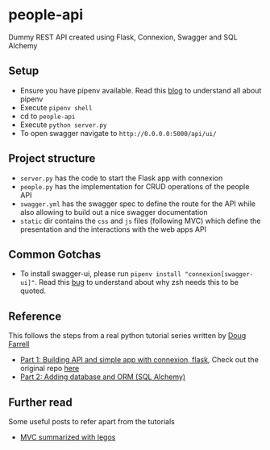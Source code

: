 # people-api

Dummy REST API created using Flask, Connexion, Swagger and SQL Alchemy

## Setup

- Ensure you have pipenv available. Read this [blog](https://automationhacks.blog/2020/07/12/how-to-manage-your-python-virtualenvs-with-pipenv/) to understand all about pipenv
- Execute `pipenv shell`
- cd to `people-api`
- Execute `python server.py`
- To open swagger navigate to `http://0.0.0.0:5000/api/ui/`

## Project structure

- `server.py` has the code to start the Flask app with connexion
- `people.py` has the implementation for CRUD operations of the people API
- `swagger.yml` has the swagger spec to define the route for the API while also allowing to build out a nice swagger documentation
- `static` dir contains the `css` and `js` files (following MVC) which define the presentation and the interactions with the web apps API

## Common Gotchas

- To install swagger-ui, please run `pipenv install "connexion[swagger-ui]"`. Read this [bug](https://github.com/zalando/connexion/issues/779) to understand about why zsh needs this to be quoted.

## Reference

This follows the steps from a real python tutorial series written by [Doug Farrell](https://realpython.com/team/dfarrell/)

- [Part 1: Building API and simple app with connexion, flask](https://realpython.com/flask-connexion-rest-api/#what-rest-is), Check out the original repo [here](https://github.com/realpython/materials/tree/master/flask-connexion-rest)
- [Part 2: Adding database and ORM (SQL Alchemy)](https://realpython.com/flask-connexion-rest-api-part-2/#author)

## Further read

Some useful posts to refer apart from the tutorials

- [MVC summarized with legos](https://realpython.com/the-model-view-controller-mvc-paradigm-summarized-with-legos/)